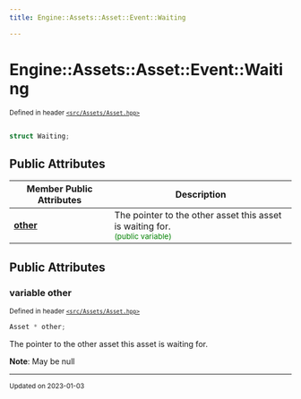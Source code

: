 ```yaml
---
title: Engine::Assets::Asset::Event::Waiting

---
```


# Engine::Assets::Asset::Event::Waiting

<sup>Defined in header [`<src/Assets/Asset.hpp>`](/files/Asset_8hpp.md#file-asset.hpp)</sup>



```cpp

struct Waiting;
```



## Public Attributes

| Member Public Attributes| Description    |
| -------------- | -------------- |
| **[other](/classes/structEngine_1_1Assets_1_1Asset_1_1Event_1_1Waiting.md#variable-other)** | The pointer to the other asset this asset is waiting for. <br> <sup><span style="color:green">(public variable)</span></sup> |





## Public Attributes

### variable other

<sup>Defined in header [`<src/Assets/Asset.hpp>`](/files/Asset_8hpp.md#file-asset.hpp)</sup>
```cpp
Asset * other;
```

The pointer to the other asset this asset is waiting for. 

**Note**: May be null 

-------------------------------

<sub>Updated on 2023-01-03</sub>